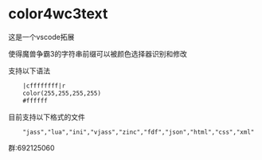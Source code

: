 # color4wc3text

这是一个vscode拓展

使得魔兽争霸3的字符串前缀可以被颜色选择器识别和修改

支持以下语法

``` txt
    |cffffffff|r
    color(255,255,255,255)
    #ffffff
```

目前支持以下格式的文件

``` txt
    "jass","lua","ini","vjass","zinc","fdf","json","html","css","xml"
```

群:692125060
